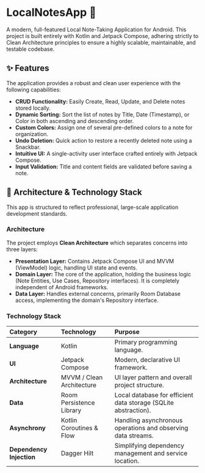 # LocalNotesApp 📝

A modern, full-featured Local Note-Taking Application for Android. This project is built entirely with Kotlin and Jetpack Compose, adhering strictly to Clean Architecture principles to ensure a highly scalable, maintainable, and testable codebase.

## ✨ Features

The application provides a robust and clean user experience with the following capabilities:

* **CRUD Functionality:** Easily Create, Read, Update, and Delete notes stored locally.
* **Dynamic Sorting:** Sort the list of notes by Title, Date (Timestamp), or Color in both ascending and descending order.
* **Custom Colors:** Assign one of several pre-defined colors to a note for organization.
* **Undo Deletion:** Quick action to restore a recently deleted note using a Snackbar.
* **Intuitive UI:** A single-activity user interface crafted entirely with Jetpack Compose.
* **Input Validation:** Title and content fields are validated before saving a note.

## 📐 Architecture & Technology Stack

This app is structured to reflect professional, large-scale application development standards.

### Architecture

The project employs **Clean Architecture** which separates concerns into three layers:

* **Presentation Layer:** Contains Jetpack Compose UI and MVVM (ViewModel) logic, handling UI state and events.
* **Domain Layer:** The core of the application, holding the business logic (Note Entities, Use Cases, Repository interfaces). It is completely independent of Android frameworks.
* **Data Layer:** Handles external concerns, primarily Room Database access, implementing the domain's Repository interface.

### Technology Stack

| Category | Technology | Purpose |
| :--- | :--- | :--- |
| **Language** | Kotlin | Primary programming language. |
| **UI** | Jetpack Compose | Modern, declarative UI framework. |
| **Architecture** | MVVM / Clean Architecture | UI layer pattern and overall project structure. |
| **Data** | Room Persistence Library | Local database for efficient data storage (SQLite abstraction). |
| **Asynchrony** | Kotlin Coroutines & Flow | Handling asynchronous operations and observing data streams. |
| **Dependency Injection** | Dagger Hilt | Simplifying dependency management and service location. |
